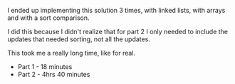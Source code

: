 I ended up implementing this solution 3 times, with linked lists, with arrays and with a sort comparison.

I did this because I didn't realize that for part 2 I only needed to include the updates that needed sorting, not all the updates.

This took me a really long time, like for real.

- Part 1 - 18 minutes
- Part 2 - 4hrs 40 minutes
